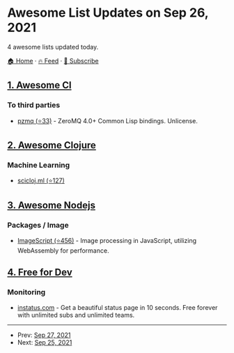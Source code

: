 # Awesome List Updates on Sep 26, 2021

4 awesome lists updated today.

[🏠 Home](/README.md) · [🔥 Feed](https://test.trackawesomelist.com/feed.xml) · [📮 Subscribe](https://trackawesomelist.us17.list-manage.com/subscribe?u=d2f0117aa829c83a63ec63c2f&id=36a103854c)



## [1. Awesome Cl](/content/CodyReichert/awesome-cl/README.md)

### To third parties

*   [pzmq (⭐33)](https://github.com/orivej/pzmq) -  ZeroMQ 4.0+ Common Lisp bindings. Unlicense.

## [2. Awesome Clojure](/content/razum2um/awesome-clojure/README.md)

### Machine Learning

*   [scicloj.ml (⭐127)](https://github.com/scicloj/scicloj.ml)

## [3. Awesome Nodejs](/content/sindresorhus/awesome-nodejs/README.md)

### Packages / Image

*   [ImageScript (⭐456)](https://github.com/matmen/ImageScript) - Image processing in JavaScript, utilizing WebAssembly for performance.

## [4. Free for Dev](/content/ripienaar/free-for-dev/README.md)

### Monitoring

*   [instatus.com](https://instatus.com) - Get a beautiful status page in 10 seconds. Free forever with unlimited subs and unlimited teams.

---

- Prev: [Sep 27, 2021](/content/2021/09/27/README.md)
- Next: [Sep 25, 2021](/content/2021/09/25/README.md)